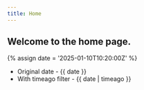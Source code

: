 ```yaml
---
title: Home
---
```


## Welcome to the home page.

{% assign date = '2025-01-10T10:20:00Z' %}

- Original date - {{ date }}
- With timeago filter - {{ date | timeago }}
